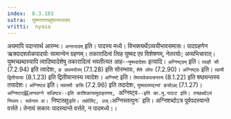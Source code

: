 ```yaml
---
index:  8.3.103
sutra:  युष्मत्तत्ततक्षुष्वन्तःपादम्
vritti:  nyasa
---
```


अयमापि पदान्तार्थ आरम्भः। `अन्तःपादम्` इति। पादस्य मध्ये। विभक्त्यर्थेऽव्ययीभावसमासः। पादग्रहणेन ऋक्पादश्लोकपादयोः सामान्येन ग्रहणम्। तकारादित्वं त्विह युष्मद एव विशेषणम्, नेतरयोः; अव्यभिचारात्। युष्मच्छब्दस्यापि त्वादिष्वादेशेषु तकारादित्वं भवतीत्यत आह--`युष्मदादेशाः` इत्यादि। `अग्निष्ट्वम्` इति। `त्वाहौ सौ` (7.2.94) इति त्वादेशः, `ङ प्रथमयोरम्` (7.1.28) इति सोरम्भावः, `शेषे लोपः` (7.2.90)। `अग्निष्ट्वः` इति। `त्वामौ द्वितीयायाः` (8.1.23) इति द्वितीयान्तस्य त्वादेशः। `अग्निष्टे` इति। `तेमयावेकवचनस्य` (8.1.22) इति षष्ठ्यन्तस्य तयादेशः। `अग्निष्टव` इति। `तवममौ ङसि` (7.2.96) इति तदादेशः, `युष्मदस्मद्भ्यां ङसोऽक्ष्` (7.1.27)। `अग्निष्टत्`झ्र्`अण्स्वग्ने सधिष्टव--इति काशिकायामुदाहरणम्, `अग्निष्ट्व`--इति का.मु.पाठःट इति। तच्छब्दोऽयं निपातः। सर्वनाम वा। `निष्टतक्षुः` इति। तक्षेर्लिट्, उस्।
`अग्निस्तत्पुनः` इति। अग्निशब्दोऽत्र पूर्वपदस्यान्ते वर्त्तते। तेनायं सकारः पादस्यान्ते वर्त्तते, न पादमध्ये।।

